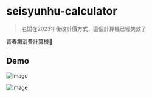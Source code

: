 # seisyunhu-calculator

> 老闆在2023年後改計價方式，這個計算機已經失效了

青春譜消費計算機🤏

## Demo

![image](https://user-images.githubusercontent.com/10178964/218799150-d1725e3a-cc5a-4ecf-a02f-57a933c28b88.png)

![image](https://user-images.githubusercontent.com/10178964/218799196-635a6ec3-40de-4c5a-8733-345f34feaf48.png)
